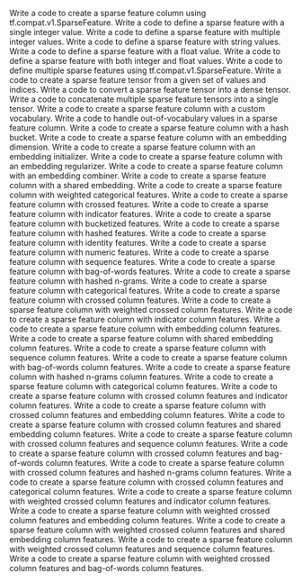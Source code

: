 Write a code to create a sparse feature column using tf.compat.v1.SparseFeature.
Write a code to define a sparse feature with a single integer value.
Write a code to define a sparse feature with multiple integer values.
Write a code to define a sparse feature with string values.
Write a code to define a sparse feature with a float value.
Write a code to define a sparse feature with both integer and float values.
Write a code to define multiple sparse features using tf.compat.v1.SparseFeature.
Write a code to create a sparse feature tensor from a given set of values and indices.
Write a code to convert a sparse feature tensor into a dense tensor.
Write a code to concatenate multiple sparse feature tensors into a single tensor.
Write a code to create a sparse feature column with a custom vocabulary.
Write a code to handle out-of-vocabulary values in a sparse feature column.
Write a code to create a sparse feature column with a hash bucket.
Write a code to create a sparse feature column with an embedding dimension.
Write a code to create a sparse feature column with an embedding initializer.
Write a code to create a sparse feature column with an embedding regularizer.
Write a code to create a sparse feature column with an embedding combiner.
Write a code to create a sparse feature column with a shared embedding.
Write a code to create a sparse feature column with weighted categorical features.
Write a code to create a sparse feature column with crossed features.
Write a code to create a sparse feature column with indicator features.
Write a code to create a sparse feature column with bucketized features.
Write a code to create a sparse feature column with hashed features.
Write a code to create a sparse feature column with identity features.
Write a code to create a sparse feature column with numeric features.
Write a code to create a sparse feature column with sequence features.
Write a code to create a sparse feature column with bag-of-words features.
Write a code to create a sparse feature column with hashed n-grams.
Write a code to create a sparse feature column with categorical features.
Write a code to create a sparse feature column with crossed column features.
Write a code to create a sparse feature column with weighted crossed column features.
Write a code to create a sparse feature column with indicator column features.
Write a code to create a sparse feature column with embedding column features.
Write a code to create a sparse feature column with shared embedding column features.
Write a code to create a sparse feature column with sequence column features.
Write a code to create a sparse feature column with bag-of-words column features.
Write a code to create a sparse feature column with hashed n-grams column features.
Write a code to create a sparse feature column with categorical column features.
Write a code to create a sparse feature column with crossed column features and indicator column features.
Write a code to create a sparse feature column with crossed column features and embedding column features.
Write a code to create a sparse feature column with crossed column features and shared embedding column features.
Write a code to create a sparse feature column with crossed column features and sequence column features.
Write a code to create a sparse feature column with crossed column features and bag-of-words column features.
Write a code to create a sparse feature column with crossed column features and hashed n-grams column features.
Write a code to create a sparse feature column with crossed column features and categorical column features.
Write a code to create a sparse feature column with weighted crossed column features and indicator column features.
Write a code to create a sparse feature column with weighted crossed column features and embedding column features.
Write a code to create a sparse feature column with weighted crossed column features and shared embedding column features.
Write a code to create a sparse feature column with weighted crossed column features and sequence column features.
Write a code to create a sparse feature column with weighted crossed column features and bag-of-words column features.